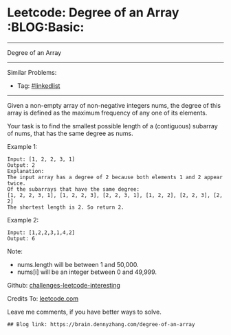 # Leetcode: Degree of an Array     :BLOG:Basic:


---

Degree of an Array  

---

Similar Problems:  
-   Tag: [#linkedlist](https://brain.dennyzhang.com/tag/linkedlist)

---

Given a non-empty array of non-negative integers nums, the degree of this array is defined as the maximum frequency of any one of its elements.  

Your task is to find the smallest possible length of a (contiguous) subarray of nums, that has the same degree as nums.  

Example 1:  

    Input: [1, 2, 2, 3, 1]
    Output: 2
    Explanation: 
    The input array has a degree of 2 because both elements 1 and 2 appear twice.
    Of the subarrays that have the same degree:
    [1, 2, 2, 3, 1], [1, 2, 2, 3], [2, 2, 3, 1], [1, 2, 2], [2, 2, 3], [2, 2]
    The shortest length is 2. So return 2.

Example 2:  

    Input: [1,2,2,3,1,4,2]
    Output: 6

Note:  

-   nums.length will be between 1 and 50,000.
-   nums[i] will be an integer between 0 and 49,999.

Github: [challenges-leetcode-interesting](https://github.com/DennyZhang/challenges-leetcode-interesting/tree/master/degree-of-an-array)  

Credits To: [leetcode.com](https://leetcode.com/problems/degree-of-an-array/description/)  

Leave me comments, if you have better ways to solve.  

    ## Blog link: https://brain.dennyzhang.com/degree-of-an-array